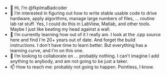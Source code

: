 - 👋 Hi, I’m @fkpImaBadcoder
- 👀 I’m interested in figuring out how to write stable usable code to drive hardware, apply algorithms, manage large numbers of files, ... routine lab rat stuff. Yes, I could do this in LabView, Matlab, and other tools. Maybe I just like beating my head against a wall. 
- 🌱 I’m currently learning how out of it I really am. I look at the .cpp source here and find I'm 20+ years out of date. And forget the build instructions. I don't have time to learn better. But everything has a learning curve, and I'm on this one.
- 💞️ I’m looking to collaborate on ... probably nothing. I can't imagine I add anything to anybody, and am not going to be just a taker.
- 📫 How to reach me: probably not going to happen. Pointless, I know.

<!---
fkpImaBadcoder/fkpImaBadcoder is a ✨ special ✨ repository because its `README.md` (this file) appears on your GitHub profile.
You can click the Preview link to take a look at your changes.
--->

